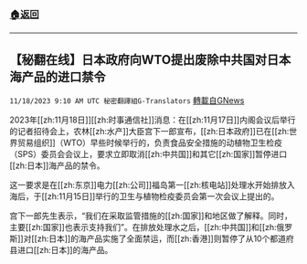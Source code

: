 ###  [:house:返回](README.md)
---


## 【秘翻在线】日本政府向WTO提出废除中共国对日本海产品的进口禁令
`11/18/2023 9:10 AM UTC 秘密翻譯組G-Translators` [轉載自GNews](https://gnews.org/articles/1990949)

2023年[[zh:11月18日]][[zh:时事通信社]]消息：在[[zh:11月17日]]内阁会议后举行的记者招待会上，农林[[zh:水产]]大臣宫下一郎宣布，[[zh:日本政府]]已在[[zh:世界贸易组织]]（WTO）早些时候举行的，负责食品安全措施的动植物卫生检疫（SPS）委员会会议上，要求立即取消[[zh:中共国]]和其它[[zh:国家]]暂停进口[[zh:日本]]海产品的禁令。

这一要求是在[[zh:东京]]电力[[zh:公司]]福岛第一[[zh:核电站]]处理水开始排放入海后，于[[zh:11月15日]]举行的卫生与植物检疫委员会第一次会议上提出的。

宫下一郎先生表示，“我们在采取监管措施的[[zh:国家]]和地区做了解释。同时，主要[[zh:国家]]也表示支持我们”。在排放处理水之后，[[zh:中共国]]和[[zh:俄罗斯]]对[[zh:日本]]的海产品实施了全面禁运，而[[zh:香港]]则暂停了从10个都道府县进口[[zh:日本]]的海产品。
